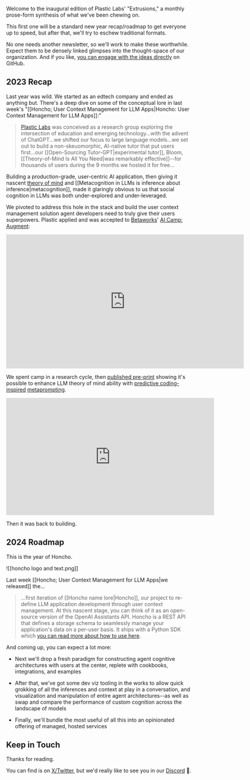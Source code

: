 Welcome to the inaugural edition of Plastic Labs' "Extrusions," a monthly prose-form synthesis of what we've been chewing on. 

This first one will be a standard new year recap/roadmap to get everyone up to speed, but after that, we'll try to eschew traditional formats. 

No one needs another newsletter, so we'll work to make these worthwhile. Expect them to be densely linked glimpses into the thought-space of our organization. And if you like, [you can engage with the ideas directly](https://github.com/plastic-labs/blog) on GitHub.

## 2023 Recap

Last year was wild. We started as an edtech company and ended as anything but. There's a deep dive on some of the conceptual lore in last week's "[[Honcho; User Context Management for LLM Apps|Honcho: User Context Management for LLM Apps]]:"

>[Plastic Labs](https://plasticlabs.ai) was conceived as a research group exploring the intersection of education and emerging technology...with the advent of ChatGPT...we shifted our focus to large language models...we set out to build a non-skeuomorphic, AI-native tutor that put users first...our [[Open-Sourcing Tutor-GPT|experimental tutor]], Bloom, [[Theory-of-Mind Is All You Need|was remarkably effective]]--for thousands of users during the 9 months we hosted it for free...

Building a production-grade, user-centric AI application, then giving it nascent [theory of mind](https://arxiv.org/pdf/2304.11490.pdf) and [[Metacognition in LLMs is inference about inference|metacognition]], made it glaringly obvious to us that social cognition in LLMs was both under-explored and under-leveraged.

We pivoted to address this hole in the stack and build the user context management solution agent developers need to truly give their users superpowers. Plastic applied and was accepted to [Betaworks](https://www.betaworks.com/)' [AI Camp: Augment](https://techcrunch.com/2023/08/30/betaworks-goes-all-in-on-augmentative-ai-in-latest-camp-cohort-were-rabidly-interested/?guccounter=1):

<iframe src="https://player.vimeo.com/video/868985592?h=deff771ffe&color=F6F5F2&title=0&byline=0&portrait=0" width="640" height="360" frameborder="0" allow="autoplay; fullscreen; picture-in-picture" allowfullscreen></iframe>

We spent camp in a research cycle, then [published pre-print](https://arxiv.org/abs/2310.06983) showing it's possible to enhance LLM theory of mind ability with [predictive coding-inspired](https://js.langchain.com/docs/use_cases/agent_simulations/violation_of_expectations_chain) [metaprompting](https://arxiv.org/abs/2102.07350).

<iframe width="560" height="315" src="https://www.youtube.com/embed/PbuzqCdY0hg?si=OSujtqg44AK3y_W-" title="YouTube video player" frameborder="0" allow="accelerometer; autoplay; clipboard-write; encrypted-media; gyroscope; picture-in-picture; web-share" allowfullscreen></iframe>

Then it was back to building.

## 2024 Roadmap

This is the year of Honcho.

![[honcho logo and text.png]]

Last week [[Honcho; User Context Management for LLM Apps|we released]] the...

 >...first iteration of [[Honcho name lore|Honcho]], our project to re-define LLM application development through user context management. At this nascent stage, you can think of it as an open-source version of the OpenAI Assistants API.  Honcho is a REST API that defines a storage schema to seamlessly manage your application's data on a per-user basis. It ships with a Python SDK which [you can read more about how to use here](https://github.com/plastic-labs/honcho/blob/main/README.md).

And coming up, you can expect a lot more:

- Next we'll drop a fresh paradigm for constructing agent cognitive architectures with users at the center, replete with cookbooks, integrations, and examples  

- After that, we've got some dev viz tooling in the works to allow quick grokking of all the inferences and context at play in a conversation, and visualization and manipulation of entire agent architectures--as well as swap and compare the performance of custom cognition across the landscape of models  

- Finally, we'll bundle the most useful of all this into an opinionated offering of managed, hosted services  

## Keep in Touch

Thanks for reading.

You can find is on [X/Twitter](https://twitter.com/plastic_labs), but we'd really like to see you in our [Discord](https://discord.gg/plasticlabs) 🫡.